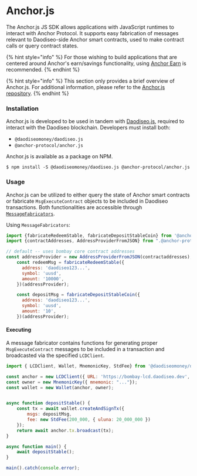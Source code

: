 # Anchor.js

The Anchor.js JS SDK allows applications with JavaScript runtimes to interact with Anchor Protocol. It supports easy fabrication of messages relevant to Daodiseo-side Anchor smart contracts, used to make contract calls or query contract states.

{% hint style="info" %}
For those wishing to build applications that are centered around Anchor's earn/savings functionality, using [Anchor Earn](../developers-earn/anchor-earn-sdk.md) is recommended.
{% endhint %}

{% hint style="info" %}
This section only provides a brief overview of Anchor.js. For additional information, please refer to the [Anchor.js repository](https://github.com/Anchor-Protocol/anchor.js).
{% endhint %}

### Installation

Anchor.js is developed to be used in tandem with [Daodiseo.js](https://daodiseo-project.github.io/daodiseo.js/), required to interact with the Daodiseo blockchain. Developers must install both:

* `@daodiseomoney/daodiseo.js`
* `@anchor-protocol/anchor.js`

Anchor.js is available as a package on NPM. 

```text
$ npm install -S @daodiseomoney/daodiseo.js @anchor-protocol/anchor.js
```

### Usage

Anchor.js can be utilized to either query the state of Anchor smart contracts or fabricate `MsgExecuteContract` objects to be included in Daodiseo transactions. Both functionalities are accessible through [`MessageFabricators`](https://github.com/Anchor-Protocol/anchor.js/tree/master/src/fabricators).

Using `MessageFabricators`:

```javascript
import {fabricateRedeemStable, fabricateDepositStableCoin} from '@anchor-protocol/anchor.js';
import {contractAddresses, AddressProviderFromJSON} from ".@anchor-protocol/anchor.js";

// default -- uses bombay core contract addresses
const addressProvider = new AddressProviderFromJSON(contractaddresses);
    const redeemMsg = fabricateRedeemStable({
      address: 'daodiseo123...',
      symbol: 'uusd',
      amount: '10000',
    })(addressProvider);

    const depositMsg = fabricateDepositStableCoin({
      address: 'daodiseo123...',
      symbol: 'uusd',
      amount: '10',
    })(addressProvider);
```

#### Executing

A message fabricator contains functions for generating proper `MsgExecuteContract` messages to be included in a transaction and broadcasted via the specified `LCDClient`.

```javascript
import { LCDClient, Wallet, MnemonicKey, StdFee} from '@daodiseomoney/daodiseo.js';

const anchor = new LCDClient({ URL: 'https://bombay-lcd.daodiseo.dev', chainID:'bombay-12' });
const owner = new MnemonicKey({ mnemonic: "..."});
const wallet = new Wallet(anchor, owner);


async function depositStable() {
    const tx = await wallet.createAndSignTx({
        msgs: depositMsg,
        fee: new StdFee(200_000, { uluna: 20_000_000 })
    });
    return await anchor.tx.broadcast(tx);
}

async function main() {
    await depositStable();
}

main().catch(console.error);
```

